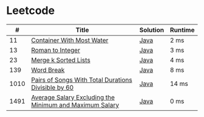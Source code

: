 # Leetcode

| # | Title | Solution | Runtime |
|---| ----- | -------- | ------- |
|11|[ Container With Most Water](https://leetcode.com/problems/container-with-most-water/)|[Java](./solutions/11.%20Container%20With%20Most%20Water.java)|2 ms|
|13|[ Roman to Integer](https://leetcode.com/problems/roman-to-integer/)|[Java](./solutions/13.%20Roman%20to%20Integer.java)|3 ms|
|23|[ Merge k Sorted Lists](https://leetcode.com/problems/merge-k-sorted-lists/)|[Java](./solutions/23.%20Merge%20k%20Sorted%20Lists.java)|4 ms|
|139|[ Word Break](https://leetcode.com/problems/word-break/)|[Java](./solutions/139.%20Word%20Break.java)|8 ms|
|1010|[ Pairs of Songs With Total Durations Divisible by 60](https://leetcode.com/problems/pairs-of-songs-with-total-durations-divisible-by-60/)|[Java](./solutions/1010.%20Pairs%20of%20Songs%20With%20Total%20Durations%20Divisible%20by%2060.java)|14 ms|
|1491|[ Average Salary Excluding the Minimum and Maximum Salary](https://leetcode.com/problems/average-salary-excluding-the-minimum-and-maximum-salary/)|[Java](./solutions/1491.%20Average%20Salary%20Excluding%20the%20Minimum%20and%20Maximum%20Salary.java)|0 ms|
